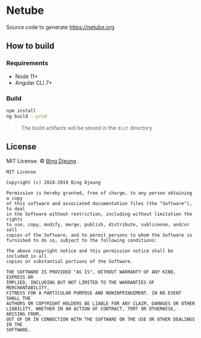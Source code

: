 # Netube
Source code to generate https://netube.org  

## How to build
### Requirements
- Node 11+  
- Angular CLI 7+  

### Build

```bash
npm install
ng build --prod
```

> The build artifacts will be stored in the `dist` directory  

## License  

MIT License. © [Bing Djeung](https://djeung.org) .  

```
MIT License

Copyright (c) 2018-2019 Bing Djeung

Permission is hereby granted, free of charge, to any person obtaining a copy
of this software and associated documentation files (the "Software"), to deal
in the Software without restriction, including without limitation the rights
to use, copy, modify, merge, publish, distribute, sublicense, and/or sell
copies of the Software, and to permit persons to whom the Software is
furnished to do so, subject to the following conditions:

The above copyright notice and this permission notice shall be included in all
copies or substantial portions of the Software.

THE SOFTWARE IS PROVIDED "AS IS", WITHOUT WARRANTY OF ANY KIND, EXPRESS OR
IMPLIED, INCLUDING BUT NOT LIMITED TO THE WARRANTIES OF MERCHANTABILITY,
FITNESS FOR A PARTICULAR PURPOSE AND NONINFRINGEMENT. IN NO EVENT SHALL THE
AUTHORS OR COPYRIGHT HOLDERS BE LIABLE FOR ANY CLAIM, DAMAGES OR OTHER
LIABILITY, WHETHER IN AN ACTION OF CONTRACT, TORT OR OTHERWISE, ARISING FROM,
OUT OF OR IN CONNECTION WITH THE SOFTWARE OR THE USE OR OTHER DEALINGS IN THE
SOFTWARE.
```
